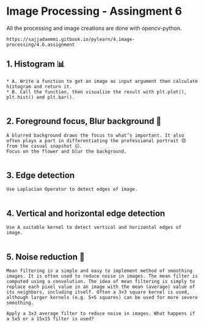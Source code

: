 # Image Processing - Assingment 6

All the processing and image creations are done with opencv-python.

`https://sajjadaemmi.gitbook.io/pylearn/4.image-processing/4.6.assignment`


## 1. Histogram 📊
    * A. Write a function to get an image as input argument then calculate histogram and return it. 
    * B. Call the function, then visualize the result with plt.plot(), plt.hist() and plt.bar().

![]()


## 2. Foreground focus, Blur background 🌷
    A blurred background draws the focus to what’s important. It also often plays a part in differentiating the professional portrait 😍 from the casual snapshot 😐.
    Focus on the flower and blur the background.

![]()


## 3. Edge detection 
    Use Laplacian Operator to detect edges of image.

![]()

## 4. Vertical and horizontal edge detection
    Use A suitable kernel to detect vertical and horizontal edges of image.

![]()

## 5. Noise reduction 🩻
    Mean filtering is a simple and easy to implement method of smoothing images. It is often used to reduce noise in images. The mean filter is computed using a convolution. The idea of mean filtering is simply to replace each pixel value in an image with the mean (average) value of its neighbors, including itself. Often a 3×3 square kernel is used, although larger kernels (e.g. 5×5 squares) can be used for more severe smoothing.

    Apply a 3x3 average filter to reduce noise in images. What happens if a 5x5 or a 15x15 filter is used?

![]()